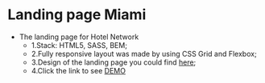 # Landing page Miami
 - The landing page for Hotel Network
   - 1.Stack: HTML5, SASS, BEM;
   - 2.Fully responsive layout was made by using CSS Grid and Flexbox;
   - 3.Design of the landing page you could find [here](https://www.figma.com/file/nHz8bflIwJaWP3P99vKTH5/miami_home_new?node-id=16033%3A3);
   - 4.Click the link to see [DEMO](https://karolina-nad.github.io/miami_/)
